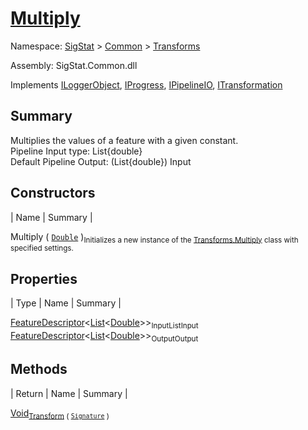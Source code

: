 # [Multiply](./Multiply.md)

Namespace: [SigStat]() > [Common](./../README.md) > [Transforms](./README.md)

Assembly: SigStat.Common.dll

Implements [ILoggerObject](./../ILoggerObject.md), [IProgress](./../Helpers/IProgress.md), [IPipelineIO](./../Pipeline/IPipelineIO.md), [ITransformation](./../ITransformation.md)

## Summary
Multiplies the values of a feature with a given constant.  <br>Pipeline Input type: List{double}<br>Default Pipeline Output: (List{double}) Input

## Constructors

| Name | Summary | 

Multiply ( [`Double`](https://docs.microsoft.com/en-us/dotnet/api/System.Double) )<sub>Initializes a new instance of the [Transforms.Multiply](https://github.com/hargitomi97/sigstat/blob/master/docs/md/SigStat/Common/Transforms/Multiply.md) class with specified settings.</sub>


## Properties

| Type | Name | Summary | 

[FeatureDescriptor](./../FeatureDescriptor-1.md)\<[List](https://docs.microsoft.com/en-us/dotnet/api/System.Collections.Generic.List-1)\<[Double](https://docs.microsoft.com/en-us/dotnet/api/System.Double)>><sub>InputList</sub><sub>Input</sub>
[FeatureDescriptor](./../FeatureDescriptor-1.md)\<[List](https://docs.microsoft.com/en-us/dotnet/api/System.Collections.Generic.List-1)\<[Double](https://docs.microsoft.com/en-us/dotnet/api/System.Double)>><sub>Output</sub><sub>Output</sub>


## Methods

| Return | Name | Summary | 

[Void](https://docs.microsoft.com/en-us/dotnet/api/System.Void)<sub>[Transform](./Methods/Multiply-100663629.md) ( [`Signature`](./../Signature.md) )</sub><sub></sub>


